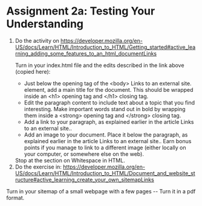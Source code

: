 # Assignment 2a: Testing Your Understanding
<ol>
<li>Do the activity on <a href="https://developer.mozilla.org/en-US/docs/Learn/HTML/Introduction_to_HTML/Getting_started#active_learning_adding_some_features_to_an_html_documentLinks">https://developer.mozilla.org/en-US/docs/Learn/HTML/Introduction_to_HTML/Getting_started#active_learning_adding_some_features_to_an_html_documentLinks</a> 

Turn in your index.html file and the edits described in the link above (copied here):
<ul>
<li>Just below the opening tag of the &lt;body&gt; Links to an external site. element, add a main title for the document. This should be wrapped inside an &lt;h1&gt; opening tag and &lt;/h1&gt; closing tag.
<li>Edit the paragraph content to include text about a topic that you find interesting.
Make important words stand out in bold by wrapping them inside a &lt;strong&gt; opening tag and &lt;/strong&gt; closing tag.
<li>Add a link to your paragraph, as explained earlier in the article Links to an external site..
<li>Add an image to your document. Place it below the paragraph, as explained earlier in the article Links to an external site.. Earn bonus points if you manage to link to a different image (either locally on your computer, or somewhere else on the web).
</ul>
Stop at the section on Whitespace in HTML.

<li>Do the exercise in: <a href="https://developer.mozilla.org/en-US/docs/Learn/HTML/Introduction_to_HTML/Document_and_website_structure#active_learning_create_your_own_sitemapLinks">https://developer.mozilla.org/en-US/docs/Learn/HTML/Introduction_to_HTML/Document_and_website_structure#active_learning_create_your_own_sitemapLinks</a>
</ol>
Turn in your sitemap of a small webpage with a few pages -- Turn it in a pdf format.
